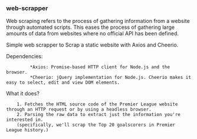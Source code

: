 ### web-scrapper
Web scraping refers to the process of gathering information from a website through automated scripts. This eases the process of gathering large amounts of data from websites where no official API has been defined.

Simple web scrapper to Scrap a static website with Axios and Cheerio.

Dependencies:

             *Axios: Promise-based HTTP client for Node.js and the browser.
             *Cheerio: jQuery implementation for Node.js. Cheerio makes it easy to select, edit and view DOM elements.

What it does?

        1. Fetches the HTML source code of the Premier League website through an HTTP request or by using a headless browser.
        2. Parsing the raw data to extract just the information you're interested in.
        (specifically, we'll scrap the Top 20 goalscorers in Premier League history.)
